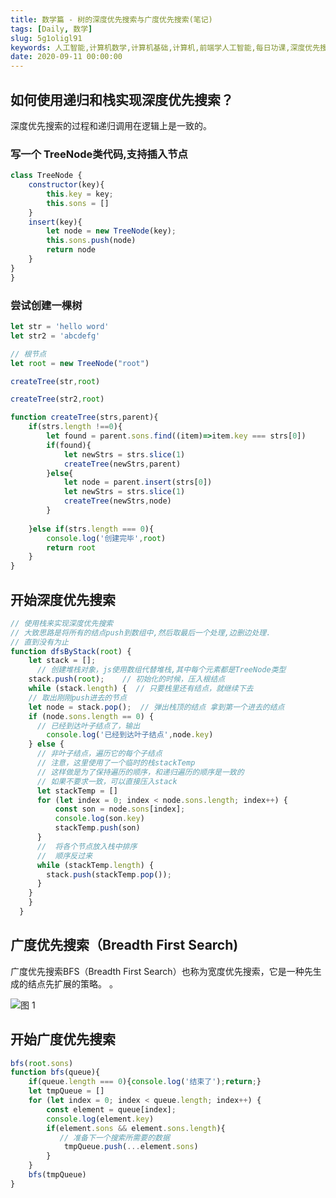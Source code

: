 ```yaml
---
title: 数学篇 - 树的深度优先搜索与广度优先搜索(笔记)
tags: [Daily, 数学]
slug: 5g1oligl91
keywords: 人工智能,计算机数学,计算机基础,计算机,前端学人工智能,每日功课,深度优先搜索
date: 2020-09-11 00:00:00
---
```


## 如何使用递归和栈实现深度优先搜索？

深度优先搜索的过程和递归调用在逻辑上是一致的。

### 写一个 TreeNode类代码,支持插入节点

```js
class TreeNode {
    constructor(key){
        this.key = key;
        this.sons = []
    }
    insert(key){
        let node = new TreeNode(key);
        this.sons.push(node)  
        return node
    }
}
}
```

### 尝试创建一棵树

```js
let str = 'hello word'
let str2 = 'abcdefg'

// 根节点
let root = new TreeNode("root")

createTree(str,root)

createTree(str2,root)

function createTree(strs,parent){
    if(strs.length !==0){
        let found = parent.sons.find((item)=>item.key === strs[0])
        if(found){
            let newStrs = strs.slice(1)
            createTree(newStrs,parent)
        }else{
            let node = parent.insert(strs[0])
            let newStrs = strs.slice(1)
            createTree(newStrs,node)
        }
      
    }else if(strs.length === 0){
        console.log('创建完毕',root)
        return root
    }
}
```



## 开始深度优先搜索

```js
// 使用栈来实现深度优先搜索
// 大致思路是将所有的结点push到数组中,然后取最后一个处理,边删边处理.
// 直到没有为止
function dfsByStack(root) {
    let stack = []; 
      // 创建堆栈对象，js使用数组代替堆栈,其中每个元素都是TreeNode类型
    stack.push(root);    // 初始化的时候，压入根结点
    while (stack.length) {  // 只要栈里还有结点，就继续下去
    // 取出刚刚push进去的节点
    let node = stack.pop();  // 弹出栈顶的结点 拿到第一个进去的结点
    if (node.sons.length == 0) {
      // 已经到达叶子结点了，输出
        console.log('已经到达叶子结点',node.key)
    } else {
      // 非叶子结点，遍历它的每个子结点
      // 注意，这里使用了一个临时的栈stackTemp
      // 这样做是为了保持遍历的顺序，和递归遍历的顺序是一致的
      // 如果不要求一致，可以直接压入stack
      let stackTemp = []
      for (let index = 0; index < node.sons.length; index++) {
          const son = node.sons[index];
          console.log(son.key)
          stackTemp.push(son)
      }
      //  将各个节点放入栈中排序
      //  顺序反过来
      while (stackTemp.length) {
        stack.push(stackTemp.pop());
      }
    }
    }
  }  
```




##  广度优先搜索（Breadth First Search)

 广度优先搜索BFS（Breadth First Search）也称为宽度优先搜索，它是一种先生成的结点先扩展的策略。
。

![图 1](https://incomparable9527.coding.net/p/imageBed/d/imageBed/git/raw/master/6bb7a63d95beaa9f89748a7b84c0195974d741b7055e6da9cbfaa5516a465233.png)  


## 开始广度优先搜索

```js
bfs(root.sons)
function bfs(queue){
    if(queue.length === 0){console.log('结束了');return;}
    let tmpQueue = []
    for (let index = 0; index < queue.length; index++) {
        const element = queue[index];
        console.log(element.key)
        if(element.sons && element.sons.length){
           // 准备下一个搜索所需要的数据
            tmpQueue.push(...element.sons)
        }
    }
    bfs(tmpQueue)
}
```